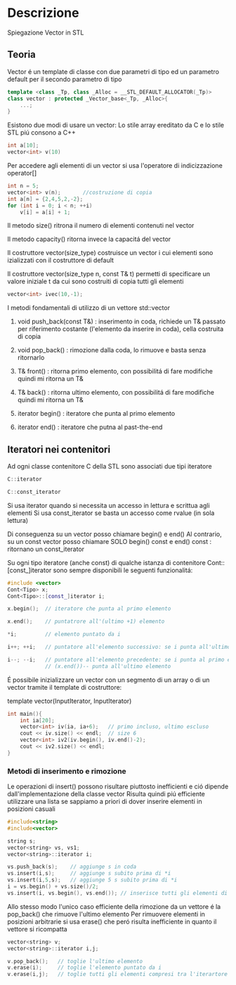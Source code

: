 # Descrizione

Spiegazione Vector in STL

## Teoria

Vector é un template di classe con due parametri di tipo ed un parametro default per il secondo parametro di tipo 

```cpp
template <class _Tp, class _Alloc = __STL_DEFAULT_ALLOCATOR(_Tp)>
class vector : protected _Vector_base<_Tp, _Alloc>{
    ...;
}
```

Esistono due modi di usare un vector:
Lo stile array ereditato da C e lo stile STL piú consono a C++

```cpp
int a[10];
vector<int> v(10)
```
Per accedere agli elementi di un vector si usa l'operatore di indicizzazione operator[]

```cpp
int n = 5;
vector<int> v(n);       //costruzione di copia
int a[n] = {2,4,5,2,-2};
for (int i = 0; i < n; ++i)
    v[i] = a[i] + 1;
```
Il metodo size() ritrona il numero di elementi contenuti nel vector

Il metodo capacity() ritorna invece la capacitá del vector

Il costruttore vector(size_type) costruisce un vector i cui elementi sono izializzati con il costruttore di default

Il costruttore vector(size_type n, const T& t) permetti di specificare un valore iniziale t da cui sono costruiti di copia tutti gli elementi 

```cpp
vector<int> ivec(10,-1);
```
I metodi fondamentali di utilizzo di un vettore
std::vector

1. void push_back(const T&) : inserimento in coda, richiede un T& passato per riferimento costante (l'elemento da inserire in coda), cella costruita di copia 

2. void pop_back() : rimozione dalla coda, lo rimuove e basta senza ritornarlo

3. T& front() : ritorna primo elemento, con possibilitá di fare modifiche quindi mi ritorna un T&

4. T& back() : ritorna ultimo elemento, con possibilitá di fare modifiche quindi mi ritorna un T&

5. iterator begin() : iteratore che punta al primo elemento

6. iterator end() : iteratore che putna al past-the-end

## Iteratori nei contenitori

Ad ogni classe contenitore C della STL sono associati due tipi iteratore

```cpp
C::iterator

C::const_iterator
```
Si usa iterator quando si necessita un accesso in lettura e scrittua agli elementi
Si usa const_iterator se basta un accesso come rvalue (in sola lettura)

Di conseguenza su un vector<T> posso chiamare begin() e end()
Al contrario, su un const vector<T> posso chiamare SOLO begin() const e end() const : ritornano un const_iterator

Su ogni tipo iteratore (anche const) di qualche istanza di contenitore Cont<Tipo>::[const_]iterator sono sempre disponibili le seguenti funzionalitá: 

```cpp
#include <vector>
Cont<Tipo> x;
Cont<Tipo>::[const_]iterator i;

x.begin();  // iteratore che punta al primo elemento

x.end();    // puntatrore all'(ultimo +1) elemento 

*i;         // elemento puntato da i

i++; ++i;   // puntatore all'elemento successivo: se i punta all'ultimo elemento di x allora ++i == x.end()

i--; --i;   // puntatore all'elemento precedente: se i punta al primo elemento di x allora i-- é indefinito (x.begin()-1)
            // (x.end())-- punta all'ultimo elemento
``` 

É possibile inizializzare un vector con un segmento di un array o di un vector tramite il template di costruttore:

template<class InputIterator>
vector(InputIterator, InputIterator)

```cpp
int main(){
    int ia[20];
    vector<int> iv(ia, ia+6);   // primo incluso, ultimo escluso
    cout << iv.size() << endl;  // size 6
    vector<int> iv2(iv.begin(), iv.end()-2);
    cout << iv2.size() << endl;
}
``` 

### Metodi di inserimento e rimozione

Le operazioni di insert() possono risultare piuttosto inefficienti e ció dipende dall'implementazione della classe vector 
Risulta quindi piú efficiente utilizzare una lista se sappiamo a priori di dover inserire elementi in posizioni casuali 

```cpp
#include<string>
#include<vector>

string s;
vector<string> vs, vs1;
vector<string>::iterator i;

vs.push_back(s);    // aggiunge s in coda
vs.insert(i,s);     // aggiunge s subito prima di *i
vs.insert(i,5,s);   // aggiunge 5 s subito prima di *i
i = vs.begin() + vs.size()/2;
vs.insert(i, vs.begin(), vs.end()); // inserisce tutti gli elementi di vs1 nella posizione mediana di vs
``` 
Allo stesso modo l'unico caso efficiente della rimozione da un vettore é la pop_back() che rimuove l'ultimo elemento
Per rimuovere elementi in posizioni arbitrarie si usa erase() che peró risulta inefficiente in quanto il vettore si ricompatta

```cpp
vector<string> v;
vector<string>::iterator i,j;

v.pop_back();   // toglie l'ultimo elemento 
v.erase(i);     // toglie l'elemento puntato da i
v.erase(i,j);   // toglie tutti gli elementi compresi tra l'iterartore i incluso e l'iteratore j escluso
``` 
